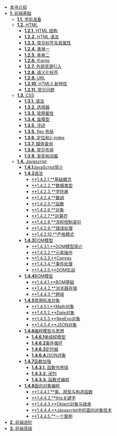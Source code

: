 *   [本书介绍](./index.md)
*   [**1.** 前端基础](./前端基础/index.md)
    *  [**1.1.** 学前准备](./前端基础/学前准备/index.md)
    *  [**1.2.** HTML](./前端基础/HTML/index.md)
        *   [**1.2.1.** HTML 结构](./前端基础/HTML/HTMl结构.md)
        *   [**1.2.2.** HTML 语法](./前端基础/HTML/HTMl语法.md) 
        *   [**1.2.3.** 常见标签及其属性](./前端基础/HTML/常见标签及其属性.md)
        *   [**1.2.4.** 表单一](./前端基础/HTML/表单一.md)
        *   [**1.2.5.** 表单二](./前端基础/HTML/表单二.md)
        *   [**1.2.6.** iframe](./前端基础/HTML/iframe.md)
        *   [**1.2.7.** 外部资源引入](./前端基础/HTML/外部资源引入.md)
        *   [**1.2.8.** 语义化标签](./前端基础/HTML/语义化标签.md)
        *   [**1.2.9.** URL](./前端基础/HTML/URL.md)
        *   [**1.2.10.** HTML5 新特性](./前端基础/HTML/HTML5新特性.md)
        *   [**1.2.11.** 常见问题](./前端基础/HTML/常见问题总结.md)
    *   [**1.3.** CSS](./前端基础/CSS/index.md)
        *   [**1.3.1.** 语法](./前端基础/CSS/语法.md)
        *   [**1.3.2.** 选择器](./前端基础/CSS/选择器.md)
        *   [**1.3.3.** 常用属性](./前端基础/CSS/常用属性.md)
        *   [**1.3.4.** 盒模型](./前端基础/CSS/盒模型.md)
        *   [**1.3.5.** 浮动](./前端基础/CSS/浮动.md)
        *   [**1.3.5.** flex 布局](http://www.ruanyifeng.com/blog/2015/07/flex-grammar.html)
        *   [**1.3.6.** 定位和z-index](./前端基础/CSS/定位和z-index.md)  
        *   [**1.3.7.** 媒体查询](./前端基础/CSS/媒体查询.md)
        *   [**1.3.8.** 常见布局](./前端基础/CSS/常见布局.md)
        *   [**1.3.9.** 渐变和动画](./前端基础/CSS/渐变和动画.md)
    *   [**1.4.** Javascript]()
        * [**1.4.1**JavaScript简介](./前端基础/Javascript/javascript简介.md)
        * [**1.4.2**语法]()
            * [**1.4.2.1.**基础概念](./前端基础/Javascript/基础概念.md)
            * [**1.4.2.2.**数据类型](./前端基础/Javascript/数据类型.md)
            * [**1.4.2.3.**字符串](./前端基础/Javascript/字符串.md)
            * [**1.4.2.4.**数组](./前端基础/Javascript/数组.md)
            * [**1.4.2.5.**函数](./前端基础/Javascript/函数.md)
            * [**1.4.2.6.**对象](./前端基础/Javascript/对象.md)
            * [**1.4.2.7.**运算符](./前端基础/Javascript/运算符.md)
            * [**1.4.2.8.**流程控制语句](./前端基础/Javascript/流程控制语句.md)
            * [**1.4.2.9.**错误处理](./前端基础/Javascript/错误处理.md)
            * [**1.4.2.10.**严格模式](http://www.ruanyifeng.com/blog/2013/01/javascript_strict_mode.html)
        * [**1.4.3**DOM模型]()
            * [**1.4.3.1.**DOM模型简介](./前端基础/Javascript/Dom模型简介.md)
            * [**1.4.3.2.**元素操作](./前端基础/Javascript/元素操作.md)
            * [**1.4.3.3.**Canvas](https://developer.mozilla.org/zh-CN/docs/Web/API/Canvas_API)
            * [**1.4.3.4.**事件处理](./前端基础/Javascript/事件处理.md)
            * [**1.4.3.5.**DOM实战](./前端基础/Javascript/Dom实战.md)         
        * [**1.4.4**BOM模型]()
            * [**1.4.4.1.**BOM基础](./前端基础/Javascript/BOM基础.md)   
            * [**1.4.4.2.**浏览器存储](./前端基础/Javascript/浏览器存储.md)         
            * [**1.4.4.3.**跨域](./前端基础/Javascript/跨域.md)
        * [**1.4.5**常用标准对象]()
            * [**1.4.5.1.**Math对象]()
            * [**1.4.5.2.**Date对象]()            
            * [**1.4.5.3.**RegExp对象]()
            * [**1.4.5.4.**JSON对象]()
        * [**1.4.6**编程模型与思想]()
            * [**1.4.6.1**单线程模型]()
            * [**1.4.6.2**事件循环]()
            * [**1.4.6.3**定时器]()
            * [**1.4.6.4**JSON对象]()
        * [**1.4.7**函数加强]()
            * [**1.4.3.1.** 函数作用域]()
            * [**1.4.3.2.** 闭包]()
            * [**1.4.3.3.** 函数式编程]()
        * [**1.4.8**面向对象编程]()
            * [**1.4.4.1.**类、原型与构造函数]()
            * [**1.4.4.2.**this关键字]()
            * [**1.4.4.3.**Object对象与继承]()
            * [**1.4.4.4.**Javascript中的面向对象技术]()
            * [**1.4.4.5.**一个案例]()
*   [**2.** 前端进阶]()
*   [**3.** 前端高级]()